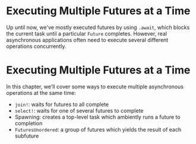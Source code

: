 # Executing Multiple Futures at a Time

Up until now, we've mostly executed futures by using `.await`, which blocks
the current task until a particular `Future` completes. However, real
asynchronous applications often need to execute several different
operations concurrently.

# Executing Multiple Futures at a Time

In this chapter, we'll cover some ways to execute multiple asynchronous
operations at the same time:

- `join!`: waits for futures to all complete
- `select!`: waits for one of several futures to complete
- Spawning: creates a top-level task which ambiently runs a future to completion
- `FuturesUnordered`: a group of futures which yields the result of each subfuture

